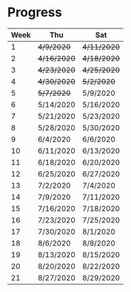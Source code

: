 # Progress

| Week | Thu           | Sat           |
| ---- | ------------- | ------------- |
| 1    | ~~4/9/2020~~  | ~~4/11/2020~~ |
| 2    | ~~4/16/2020~~ | ~~4/18/2020~~ |
| 3    | ~~4/23/2020~~ | ~~4/25/2020~~ |
| 4    | ~~4/30/2020~~ | ~~5/2/2020~~  |
| 5    | ~~5/7/2020~~  | 5/9/2020      |
| 6    | 5/14/2020     | 5/16/2020     |
| 7    | 5/21/2020     | 5/23/2020     |
| 8    | 5/28/2020     | 5/30/2020     |
| 9    | 6/4/2020      | 6/6/2020      |
| 10   | 6/11/2020     | 6/13/2020     |
| 11   | 6/18/2020     | 6/20/2020     |
| 12   | 6/25/2020     | 6/27/2020     |
| 13   | 7/2/2020      | 7/4/2020      |
| 14   | 7/9/2020      | 7/11/2020     |
| 15   | 7/16/2020     | 7/18/2020     |
| 16   | 7/23/2020     | 7/25/2020     |
| 17   | 7/30/2020     | 8/1/2020      |
| 18   | 8/6/2020      | 8/8/2020      |
| 19   | 8/13/2020     | 8/15/2020     |
| 20   | 8/20/2020     | 8/22/2020     |
| 21   | 8/27/2020     | 8/29/2020     |
